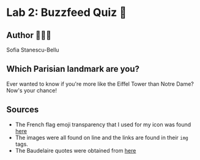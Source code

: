 # Lab 2: Buzzfeed Quiz 📝

## Author 👩🏻‍💻
Sofia Stanescu-Bellu

## Which Parisian landmark are you?
Ever wanted to know if you're more like the Eiffel Tower than Notre Dame? Now's your chance!

## Sources
* The French flag emoji transparency that I used for my icon was found [here](http://www.magic-emoji.com/)
* The images were all found on line and the links are found in their `img` tags.
* The Baudelaire quotes were obtained from [here](https://www.goodreads.com/author/quotes/13847.Charles_Baudelaire?page=1)
